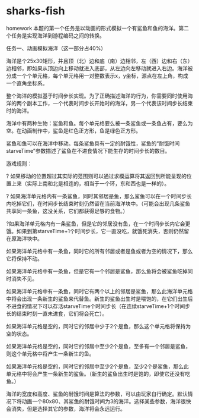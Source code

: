 # sharks-fish
homework
本题的第一个任务是以动画的形式模拟一个有鲨鱼和鱼的海洋。第二个任务是实现海洋到游程编码之间的转换。

任务一、动画模拟海洋（这一部分占40%）

海洋是个25x30矩形，并且顶（北）边和底（南）边相邻，左（西）边和右（东）边相邻，即如果从顶边向上移动就进入底部，从左边向左移动就进入右边。海洋被分成一个个单元格，每个单元格用一对整数表示x，y坐标，源点在左上角，构成一个直角坐标系。

整个海洋的模拟基于时间步长实现。为了正确描述海洋的行为，你需要同时使用海洋的两个副本工作，一个代表时间步长开始时的海洋，另一个代表该时间步长结束时的海洋。

海洋中有两种生物：鲨鱼和鱼。每个单元格要么被一条鲨鱼或一条鱼占有，要么为空。在动画制作中，鲨鱼是红色正方形，鱼是绿色正方形。

鲨鱼和鱼可以在海洋中移动。每条鲨鱼具有一定的耐饿性，鲨鱼的“耐饿时间starveTime”参数描述了鲨鱼在不进食情况下能生存的时间步长的数目。

游戏规则：

?	如果移动的位置超过其实际的范围则可以通过求模运算将其返回到所能呈现的位置上来（实际上南和北是相连的，相当于一个环，东和西也是一样的）。

?	如果海洋单元格内有一条鲨鱼，同时其邻居是鱼，那么鲨鱼可以在一个时间步长内吃掉它们，在时间步长结束时刻仍然留在当前海洋块中。（可能会出现几条鲨鱼共享同一条鱼，这没关系，它们都获得足够的食物。）

?如果海洋单元格内有一条鲨鱼，但是它的邻居没有鱼，在一个时间步长内它会更饿。如果到第starveTime+1个时间步长，它一直没吃，就饿死消失，否则仍然留在原海洋块中。

如果海洋单元格中有一条鱼，同时它的所有邻居或者是鱼或者为空的情况下，那么它将保持不动。

如果海洋单元格中有一条鱼，但是它有一个邻居是鲨鱼，那么鱼将会被鲨鱼吃掉同时消失不见。

如果海洋单元格中有一条鱼，同时它有两个以上的邻居是鲨鱼，那么此海洋单元格中将会出现一条新生的鲨鱼来代替鱼。新生的鲨鱼出生时是喂饱的，在它们出生后不进食的情况下可以存活starveTime个时间步长（在连续starveTime+1个时间步长的结束时刻一直未进食，它们将会死亡）。

如果海洋单元格是空的，同时它的邻居中少于2个是鱼，那么这个单元格将保持为空的状态。

如果海洋单元格是空的，同时它的邻居中至少2个是鱼，至多有一个邻居是鲨鱼，则这个单元格中将产生一条新生的鱼。

如果海洋单元格是空的，同时它的邻居中至少2个是鱼，至少2个是鲨鱼，那么此单元格中将会产生一条新生的鲨鱼。（新生的鲨鱼出生时是饱的，即使它还没有吃鱼。）

海洋的宽度和高度、鲨鱼的耐饿时间是算法的参数，可以由玩家自行确定。默认情况下将动画一个80x80、其鲨鱼的耐饿时间为3的海洋。选择某些参数，海洋很快会消失，但是选择其它的参数，海洋将会永远运行。
